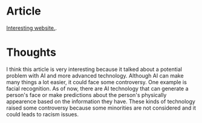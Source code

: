# Article
[Interesting website.](https://www.nature.com/articles/d41586-020-00160-y).

# Thoughts
I think this article is very interesting because it talked about a potential problem with AI and more advanced technology. Although AI can make many things a lot easier, it could face some controversy. One example is facial recognition. As of now, there are AI technology that can generate a person's face or make predictions about the person's physically appearence based on the information they have. These kinds of technology raised some controversy because some minorities are not considered and it could leads to racism issues. 